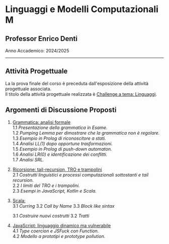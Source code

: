 # Linguaggi e Modelli Computazionali M

## Professor Enrico Denti

Anno Accademico: 2024/2025

---

## Attività Progettuale

La la prova finale del corso è preceduta dall'esposizione della attività progettuale associata.  
Il titolo della attività progettuale realizzata è [Challenge a tema: Linguaggi](./attivita-progettuale/).

## Argomenti di Discussione Proposti

1. [Grammatica: analisi formale](./grammar/)  
    1.1 *Presentazione della grammatica in Esame.*  
    1.2 *Pumping Lemma per dimostrare che la grammatica non è regolare.*  
    1.3 *Esempio in Prolog di riconoscitore a stati.*  
    1.4 *Analisi LL(1) dopo opportune trasformazioni.*  
    1.5 *Esempio in Prolog di push-down automaton.*  
    1.6 *Analisi LR(0) e identificazione dei conflitti.*  
    1.7 *Analisi SRL.*

1. [Ricorsione: tail-recursion, TRO e trampolini](./recursion/)  
    2.1 *Costrutti linguistici e processi computazionali sottostanti e tail recursion.*  
    2.2 *I limiti del TRO e i trampolini.*  
    2.3 *Esempi in JavaScript, Kotlin e Scala.*

1. [Scala: ](./scala/)  
    3.1 *Curring*
    3.2 *Call by Name*
    3.3 *Block like sintax*

    3.1 *Costruire nuovi costrutti*
    3.2 *Tratti*


1. [JavaScript: linguaggio dinamico ma vulnerabile](./javascript/)  
    4.1 *Type coercion e JSFuck con Function.*  
    4.2 *Modello a prototipi e prototype pollution.*
